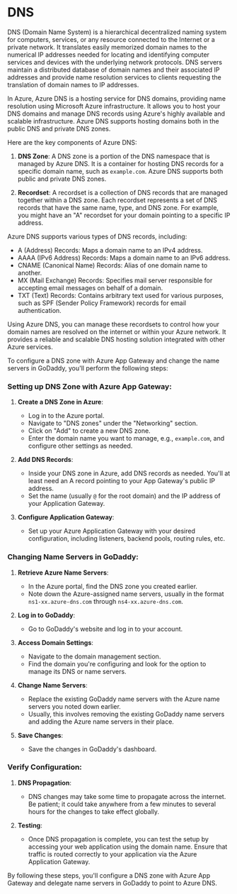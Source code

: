 # DNS

DNS (Domain Name System) is a hierarchical decentralized naming system for computers, services, or any resource connected to the Internet or a private network. It translates easily memorized domain names to the numerical IP addresses needed for locating and identifying computer services and devices with the underlying network protocols. DNS servers maintain a distributed database of domain names and their associated IP addresses and provide name resolution services to clients requesting the translation of domain names to IP addresses.

In Azure, Azure DNS is a hosting service for DNS domains, providing name resolution using Microsoft Azure infrastructure. It allows you to host your DNS domains and manage DNS records using Azure's highly available and scalable infrastructure. Azure DNS supports hosting domains both in the public DNS and private DNS zones.

Here are the key components of Azure DNS:

1. **DNS Zone**: A DNS zone is a portion of the DNS namespace that is managed by Azure DNS. It is a container for hosting DNS records for a specific domain name, such as `example.com`. Azure DNS supports both public and private DNS zones.

2. **Recordset**: A recordset is a collection of DNS records that are managed together within a DNS zone. Each recordset represents a set of DNS records that have the same name, type, and DNS zone. For example, you might have an "A" recordset for your domain pointing to a specific IP address.

Azure DNS supports various types of DNS records, including:

- A (Address) Records: Maps a domain name to an IPv4 address.
- AAAA (IPv6 Address) Records: Maps a domain name to an IPv6 address.
- CNAME (Canonical Name) Records: Alias of one domain name to another.
- MX (Mail Exchange) Records: Specifies mail server responsible for accepting email messages on behalf of a domain.
- TXT (Text) Records: Contains arbitrary text used for various purposes, such as SPF (Sender Policy Framework) records for email authentication.

Using Azure DNS, you can manage these recordsets to control how your domain names are resolved on the internet or within your Azure network. It provides a reliable and scalable DNS hosting solution integrated with other Azure services.

To configure a DNS zone with Azure App Gateway and change the name servers in GoDaddy, you'll perform the following steps:

### Setting up DNS Zone with Azure App Gateway:

1. **Create a DNS Zone in Azure**:
   - Log in to the Azure portal.
   - Navigate to "DNS zones" under the "Networking" section.
   - Click on "Add" to create a new DNS zone.
   - Enter the domain name you want to manage, e.g., `example.com`, and configure other settings as needed.

2. **Add DNS Records**:
   - Inside your DNS zone in Azure, add DNS records as needed. You'll at least need an A record pointing to your App Gateway's public IP address.
   - Set the name (usually `@` for the root domain) and the IP address of your Application Gateway.

3. **Configure Application Gateway**:
   - Set up your Azure Application Gateway with your desired configuration, including listeners, backend pools, routing rules, etc.

### Changing Name Servers in GoDaddy:

1. **Retrieve Azure Name Servers**:
   - In the Azure portal, find the DNS zone you created earlier.
   - Note down the Azure-assigned name servers, usually in the format `ns1-xx.azure-dns.com` through `ns4-xx.azure-dns.com`.

2. **Log in to GoDaddy**:
   - Go to GoDaddy's website and log in to your account.

3. **Access Domain Settings**:
   - Navigate to the domain management section.
   - Find the domain you're configuring and look for the option to manage its DNS or name servers.

4. **Change Name Servers**:
   - Replace the existing GoDaddy name servers with the Azure name servers you noted down earlier.
   - Usually, this involves removing the existing GoDaddy name servers and adding the Azure name servers in their place.

5. **Save Changes**:
   - Save the changes in GoDaddy's dashboard.

### Verify Configuration:

1. **DNS Propagation**:
   - DNS changes may take some time to propagate across the internet. Be patient; it could take anywhere from a few minutes to several hours for the changes to take effect globally.

2. **Testing**:
   - Once DNS propagation is complete, you can test the setup by accessing your web application using the domain name. Ensure that traffic is routed correctly to your application via the Azure Application Gateway.

By following these steps, you'll configure a DNS zone with Azure App Gateway and delegate name servers in GoDaddy to point to Azure DNS.
